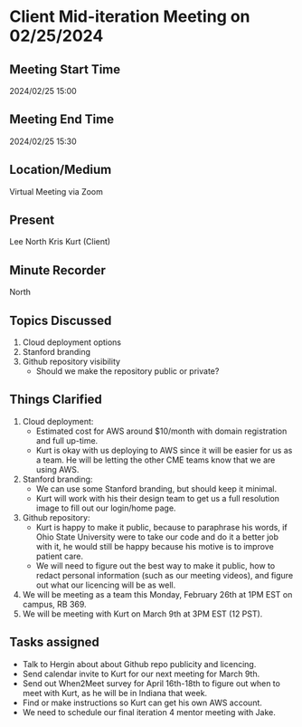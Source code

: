# Client Mid-iteration Meeting on 02/25/2024

## Meeting Start Time

2024/02/25 15:00

## Meeting End Time

2024/02/25 15:30

## Location/Medium

Virtual Meeting via Zoom

## Present

Lee 
North
Kris
Kurt (Client)

## Minute Recorder

North

## Topics Discussed

1. Cloud deployment options
2. Stanford branding
3. Github repository visibility
    - Should we make the repository public or private?

## Things Clarified

1. Cloud deployment:
    - Estimated cost for AWS around $10/month with domain registration and full up-time.
    - Kurt is okay with us deploying to AWS since it will be easier for us as a team. He will be letting the other CME teams know that we are using AWS.
2. Stanford branding:
    - We can use some Stanford branding, but should keep it minimal.
    - Kurt will work with his their design team to get us a full resolution image to fill out our login/home page.
3. Github repository:
    - Kurt is happy to make it public, because to paraphrase his words, if Ohio State University were to take our code and do it a better job with it, he would still be happy because his motive is to improve patient care.
    - We will need to figure out the best way to make it public, how to redact personal information (such as our meeting videos), and figure out what our licencing will be as well.
4. We will be meeting as a team this Monday, February 26th at 1PM EST on campus, RB 369.
5. We will be meeting with Kurt on March 9th at 3PM EST (12 PST).


## Tasks assigned

- Talk to Hergin about about Github repo publicity and licencing.
- Send calendar invite to Kurt for our next meeting for March 9th.
- Send out When2Meet survey for April 16th-18th to figure out when to meet with Kurt, as he will be in Indiana that week.
- Find or make instructions so Kurt can get his own AWS account.
- We need to schedule our final iteration 4 mentor meeting with Jake.